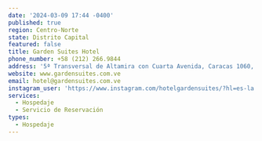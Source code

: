 ```yaml
---
date: '2024-03-09 17:44 -0400'
published: true
region: Centro-Norte
state: Distrito Capital
featured: false
title: Garden Suites Hotel
phone_number: +58 (212) 266.9844
address: '5ª Transversal de Altamira con Cuarta Avenida, Caracas 1060, Miranda'
website: www.gardensuites.com.ve
email: hotel@gardensuites.com.ve
instagram_user: 'https://www.instagram.com/hotelgardensuites/?hl=es-la'
services:
  - Hospedaje
  - Servicio de Reservación
types:
  - Hospedaje
---
```


